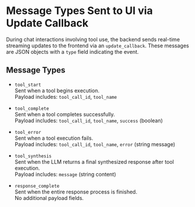 # Message Types Sent to UI via Update Callback

During chat interactions involving tool use, the backend sends real-time streaming updates to the frontend via an `update_callback`. These messages are JSON objects with a `type` field indicating the event.

## Message Types

- `tool_start`  
  Sent when a tool begins execution.  
  Payload includes: `tool_call_id`, `tool_name`

- `tool_complete`  
  Sent when a tool completes successfully.  
  Payload includes: `tool_call_id`, `tool_name`, `success` (boolean)

- `tool_error`  
  Sent when a tool execution fails.  
  Payload includes: `tool_call_id`, `tool_name`, `error` (string message)

- `tool_synthesis`  
  Sent when the LLM returns a final synthesized response after tool execution.  
  Payload includes: `message` (string content)

- `response_complete`  
  Sent when the entire response process is finished.  
  No additional payload fields.
